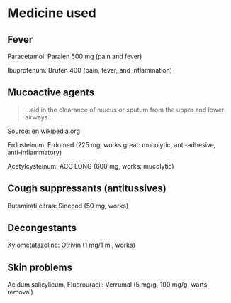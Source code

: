 # Medicine used

## Fever

Paracetamol: Paralen 500 mg (pain and fever)

Ibuprofenum: Brufen 400 (pain, fever, and inflammation)

## Mucoactive agents

> ...aid in the clearance of mucus or sputum from the upper and lower airways...

Source: [en.wikipedia.org](https://en.wikipedia.org/wiki/Mucoactive_agent)

Erdosteinum: Erdomed (225 mg, works great: mucolytic, anti-adhesive, anti-inflammatory)

Acetylcysteinum: ACC LONG (600 mg, works: mucolytic)

## Cough suppressants (antitussives)

Butamirati citras: Sinecod (50 mg, works)

## Decongestants

Xylometatazoline: Otrivin (1 mg/1 ml, works)

## Skin problems

Acidum salicylicum, Fluorouracil: Verrumal (5 mg/g, 100 mg/g, warts removal)
